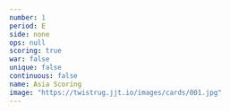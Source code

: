 ```yaml
---
number: 1
period: E
side: none
ops: null
scoring: true
war: false
unique: false
continuous: false
name: Asia Scoring
image: "https://twistrug.jjt.io/images/cards/001.jpg"
---
```

